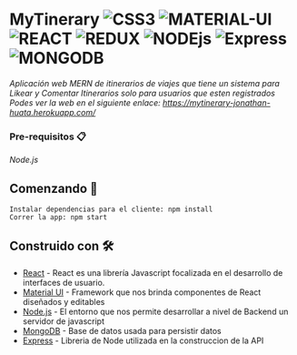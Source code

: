 # MyTinerary ![CSS3](https://img.shields.io/badge/CSS3-1572B6?style=for-the-badge&logo=css3&logoColor=white) ![MATERIAL-UI](https://img.shields.io/badge/materialui-%230081CB.svg?style=for-the-badge&logo=material-ui&logoColor=white) ![REACT](https://img.shields.io/badge/react-%2320232a.svg?style=for-the-badge&logo=react&logoColor=%2361DAFB) ![REDUX](https://img.shields.io/badge/redux-%23593d88.svg?style=for-the-badge&logo=redux&logoColor=white) ![NODEjs](https://img.shields.io/badge/node.js-%2343853D.svg?style=for-the-badge&logo=node-dot-js&logoColor=white) ![Express](https://img.shields.io/badge/express.js-%23404d59.svg?style=for-the-badge&logo=express&logoColor=%2361DAFB ) ![MONGODB](https://img.shields.io/badge/MongoDB-%234ea94b.svg?style=for-the-badge&logo=mongodb&logoColor=white)


_Aplicación web MERN de itinerarios de viajes que tiene un sistema para Likear y Comentar Itinerarios solo para usuarios que esten registrados_
_Podes ver la web en el siguiente enlace: https://mytinerary-jonathan-huata.herokuapp.com/_

### Pre-requisitos 📋

_Node.js_


## Comenzando 🚀
```
Instalar dependencias para el cliente: npm install
Correr la app: npm start
```


## Construido con 🛠️

* [React](https://reactjs.org/) - React es una librería Javascript focalizada en el desarrollo de interfaces de usuario.
* [Material UI](https://material-ui.com/) - Framework que nos brinda componentes de React diseñados y editables
* [Node.js](https://nodejs.org/en/) - El entorno que nos permite desarrollar a nivel de Backend un servidor de javascript
* [MongoDB](https://rometools.github.io/rome/) - Base de datos  usada para persistir datos
* [Express](https://rometools.github.io/rome/) - Libreria de Node utilizada en la construccion de la API

